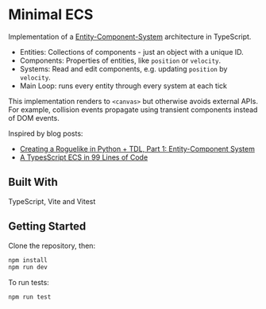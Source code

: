 # Minimal ECS

Implementation of a [Entity-Component-System](https://en.wikipedia.org/wiki/Entity_component_system) architecture in TypeScript.

- Entities: Collections of components - just an object with a unique ID.
- Components: Properties of entities, like `position` or `velocity`.
- Systems: Read and edit components, e.g. updating `position` by `velocity`.
- Main Loop: runs every entity through every system at each tick

This implementation renders to `<canvas>` but otherwise avoids external APIs. For example, collision events propagate using transient components instead of DOM events.

Inspired by blog posts:

- [Creating a Roguelike in Python + TDL, Part 1: Entity-Component System](https://nightblade9.github.io/python-zone/2018/creating-a-roguelike-in-python-tdl-part-1.html)
- [A TypesScript ECS in 99 Lines of Code](https://maxwellforbes.com/posts/typescript-ecs-implementation/)

## Built With

TypeScript, Vite and Vitest

## Getting Started

Clone the repository, then:

```bash
npm install
npm run dev
```

To run tests:

```bash
npm run test
```
